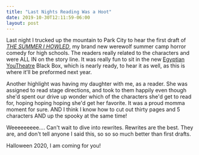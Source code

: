 ```yaml
---
title: "Last Nights Reading Was a Hoot"
date: 2019-10-30T12:11:59-06:00
layout: post
---
```


Last night I trucked up the mountain to Park City to hear the first draft of [*THE SUMMER I HOWLED*](https://newplayexchange.org/plays/529011/summer-i-howled), my brand new werewolf summer camp horror comedy for high schools. The readers really related to the characters and were ALL IN on the story line. It was really fun to sit in the new [Egyptian YouTheatre](https://www.egyptiantheatrecompany.org/youtheatre) Black Box, which is nearly ready, to hear it as well, as this is where it'll be preformed next year.

Another highlight was having my daughter with me, as a reader. She was assigned to read stage directions, and took to them happily even though she'd spent our drive up wonder which of the characters she'd get to read for, hoping hoping hoping she'd get her favorite. It was a proud momma moment for sure. AND I think I know how to cut out thirty pages and 5 characters AND up the spooky at the same time!

Weeeeeeeee.... Can't wait to dive into rewrites. Rewrites are the best. They are, and don't tell anyone I said this, so so so much better than first drafts.

Halloween 2020, I am coming for you!
